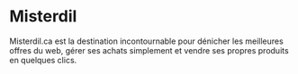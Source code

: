 # Misterdil
Misterdil.ca est la destination incontournable pour dénicher les meilleures offres du web, gérer ses achats simplement et vendre ses propres produits en quelques clics.
